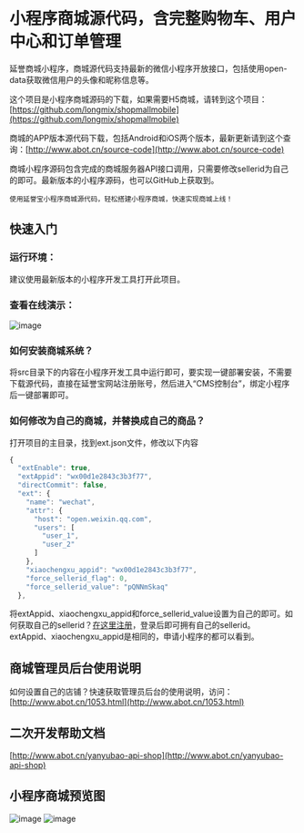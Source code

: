 # 小程序商城源代码，含完整购物车、用户中心和订单管理

延誉商城小程序，商城源代码支持最新的微信小程序开放接口，包括使用open-data获取微信用户的头像和昵称信息等。

这个项目是小程序商城源码的下载，如果需要H5商城，请转到这个项目：[https://github.com/longmix/shopmallmobile](https://github.com/longmix/shopmallmobile)

商城的APP版本源代码下载，包括Android和iOS两个版本，最新更新请到这个查询：[http://www.abot.cn/source-code](http://www.abot.cn/source-code)

商城小程序源码包含完成的商城服务器API接口调用，只需要修改sellerid为自己的即可。最新版本的小程序源码，也可以GitHub上获取到。

`使用延誉宝小程序商城源代码，轻松搭建小程序商城，快速实现商城上线！`

## 快速入门

### 运行环境：

建议使用最新版本的小程序开发工具打开此项目。

### 查看在线演示：

![image](https://raw.githubusercontent.com/longmix/shopmallminiprogram/master/doc/gh_ef882fb581e9_258.jpg)


### 如何安装商城系统？

将src目录下的内容在小程序开发工具中运行即可，要实现一键部署安装，不需要下载源代码，直接在延誉宝网站注册账号，然后进入“CMS控制台”，绑定小程序后一键部署即可。

### 如何修改为自己的商城，并替换成自己的商品？

打开项目的主目录，找到ext.json文件，修改以下内容

```javascript
{
  "extEnable": true,
  "extAppid": "wx00d1e2843c3b3f77",
  "directCommit": false,
  "ext": {
    "name": "wechat",
    "attr": {
      "host": "open.weixin.qq.com",
      "users": [
        "user_1",
        "user_2"
      ]
    },
    "xiaochengxu_appid": "wx00d1e2843c3b3f77",
    "force_sellerid_flag": 0,
    "force_sellerid_value": "pQNNmSkaq"
  },
```

将extAppid、xiaochengxu_appid和force_sellerid_value设置为自己的即可。如何获取自己的sellerid？[在这里注册](http://www.abot.cn)，登录后即可拥有自己的sellerid。extAppid、xiaochengxu_appid是相同的，申请小程序的都可以看到。



## 商城管理员后台使用说明

如何设置自己的店铺？快速获取管理员后台的使用说明，访问：[http://www.abot.cn/1053.html](http://www.abot.cn/1053.html)

## 二次开发帮助文档

[http://www.abot.cn/yanyubao-api-shop](http://www.abot.cn/yanyubao-api-shop)

## 小程序商城预览图

![image](https://raw.githubusercontent.com/longmix/shopmallminiprogram/master/doc/shop_mall_mini_program_01.jpg)
![image](https://raw.githubusercontent.com/longmix/shopmallminiprogram/master/doc/shop_mall_mini_program_02.jpg)



